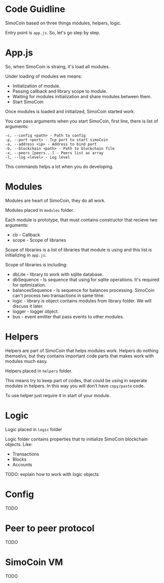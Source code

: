 # Code Guidline

SimoCoin based on three things modules, helpers, logic.

Entry point is `app.js`. So, let's go step by step.

# App.js

So, when SimoCoin is straing, it's load all modules. 

Under loading of modules we means:

 * Initialization of module.
 * Passing callback and library scope to module.
 * Waiting for modules initialization and share modules between them.
 * Start SimoCoin
 
Once modules is loaded and initialized, SimoCoin started work.


You can pass arguments when you start SimoCoin, first line, there is list of arguments:

```
-c, --config <path> - Path to config 
-p, --port <port> - Tcp port to start simoCoin
-a, --address <ip> - Address to bind port
-b, --blockchain <path> - Path to blockchain file
-x, --peers [peers...] - Peers list as array
-l, --log <level> - Log level
```

This commands helps a lot when you do developing.

# Modules

Modules are heart of SimoCoin, they do all work. 

Modules placed in `modules` folder.

Each module is prototype, that must contains constructor that recieve two arguments:

 * cb - Callback
 * scope - Scope of libraries 

Scope of libraries is a list of libraries that module is using and this list is initializing in `app.js`.

Scope of libraries is including:

 * dbLite - library to work with sqlite database.
 * dbSequence - Is sequence that using for sqlite operations. It's required for optimization.
 * balancesSequence - Is sequence for balances processing. SimoCoin can't process two transactions in same time.
 * logic - library is object contains modules from library folder. We will discuss it later.
 * logger - logger object.
 * bus - event emitter that pass events to other modules.
 
# Helpers

Helpers are part of SimoCoin that helps modules work. Helpers do nothing themselvs, but they contains important
code parts that makes work with modules much easy.

Helpers placed in `helpers` folder.

This means try to keep part of codes, that could be using in seperate modules in helpers. 
In this way you will don't have `copy/paste` code.

To use helper just require it in start of your module.

# Logic

Logic placed in `logic` folder

Logic folder contains properties that to initialize SimoCoin blockchain objects. Like:

* Transactions
* Blocks
* Accounts

TODO: explain how to work with logic objects

# Config

TODO


# Peer to peer protocol

TODO

# SimoCoin VM

TODO

